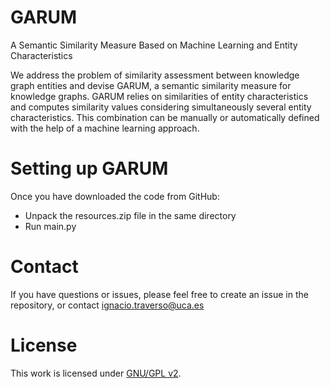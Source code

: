 # GARUM
A Semantic Similarity Measure Based on Machine Learning and Entity Characteristics

We address the problem of similarity assessment between knowledge graph entities and devise GARUM, a semantic similarity 
measure for knowledge graphs. GARUM relies on similarities of entity characteristics and computes similarity values considering simultaneously several entity characteristics. This combination can be manually or automatically defined with the help of a machine learning approach.

# Setting up GARUM
Once you have downloaded the code from GitHub:

* Unpack the resources.zip file in the same directory
* Run main.py

# Contact
If you have questions or issues, please feel free to create an issue in the repository, or contact ignacio.traverso@uca.es

# License
This work is licensed under [GNU/GPL v2](https://www.gnu.org/licenses/gpl-2.0.html).
